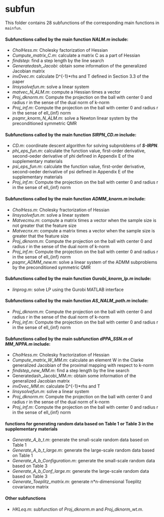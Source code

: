 # subfun
This folder contains 28 subfunctions of the corresponding main functions in `mainfun`.
#### Subfunctions called by the main function *NALM.m* include: 
  - *CholHess.m*:  Cholesky factorization of Hessian
  - *Cumpute_matrix_C.m*: calculate a matrix C as a part of Hessian
  - *findstep*: find a step length by the line search
  - *Generatedash_Jacobi*: obtain some information of the generalized Jacobian matrix
  - *invDvec.m*: calculate D^{-1}*rhs and T defined in Section 3.3 of the paper
  - *linsysolvefun.m*: solve a linear system
  - *matvec_N_ALM.m*: compute a Hessian times a vector
  - *Proj_dknorm.m*: Compute the projection on the ball with center 0 and radius r in the sense of the dual norm of k-norm
  - *Proj_inf.m*: Compute the projection on the ball with center 0 and radius r in the sense of ell_{inf} norm
  - *psqmr_knorm_N_ALM.m*: solve a Newton linear system by the preconditioned symmetric QMR
#### Subfunctions called by the main function *SIRPN_CD.m* include: 
  - *CD.m*: coordinate descent algorithm for solving subproblems of ***S-IRPN***.
  - *phi_eps_fun.m*: calculate the function value, first-order derivative, second-oeder derivative of phi defined in Appendix E of the supplementary materials
  - *psi_eps_fun.m*: calculate the function value, first-order derivative, second-oeder derivative of psi defined in Appendix E of the supplementary materials
  - *Proj_inf.m*: Compute the projection on the ball with center 0 and radius r in the sense of ell_{inf} norm
#### Subfunctions called by the main function *ADMM_knorm.m* include: 
  - *CholHess.m*:  Cholesky fractorization of Hessian
  - *linsysolvefun.m*: solve a linear system 
  - *Matvecmu.m*: compute a matrix times a vector when the sample size is not greater that the feature size
  - *Matvecnx.m*: compute a matrix times a vector when the sample size is greater that the feature size
  - *Proj_dknorm.m*: Compute the projection on the ball with center 0 and radius r in the sense of the dual norm of k-norm
  - *Proj_inf.m*: Compute the projection on the ball with center 0 and radius r in the sense of ell_{inf} norm
  - *psqmr_ADMM_new.m*: solve a linear system of the ADMM subproblems by the preconditioned symmetric QMR
#### Subfunctions called by the main function *Gurobi_knorm_lp.m* include: 
  - *linprog.m*: solve LP using the Gurobi MATLAB interface
#### Subfunctions called by the main function *AS_NALM_path.m* include: 
  - *Proj_dknorm.m*: Compute the projection on the ball with center 0 and radius r in the sense of the dual norm of k-norm
  - *Proj_inf.m*: Compute the projection on the ball with center 0 and radius r in the sense of ell_{inf} norm
#### Subfunctions called by the main subfunction *dPPA_SSN.m* of *MM_NPPA.m* include: 
  - *CholHess.m*:  Cholesky fractorization of Hessian 
  - *Cumpute_matrix_W_MM.m*: calculate an element W in the Clarke generalized Jacobian of the proximal mapping with respect to k-norm
  - *findstep_new_MM.m*: find a step length by the line search
  - Generatedash_Jacobi_MM.m: obtain some information of the generalized Jacobian matrix
  - *invDvec_MM.m*: calculate D^{-1}*rhs and T 
  - *linsysolvefun.m*: solve a linear system
  - *Proj_dknorm.m*: Compute the projection on the ball with center 0 and radius r in the sense of the dual norm of k-norm
  - *Proj_inf.m*: Compute the projection on the ball with center 0 and radius r in the sense of ell_{inf} norm
#### functions for generating random data based on Table 1 or Table 3 in the supplementary materials
  - *Generate_A_b_t.m*: generate the small-scale random data based on Table 1 
  - *Generate_A_b_t_large.m*: generate the large-scale random data based on Table 1 
  - *Generate_A_b_Configuration.m*: generate the small-scale random data based on Table 3
  - *Generate_A_b_Conf_large.m*: generate the large-scale random data based on Table 3 
  - *Generate_Toeplitz_matrix.m*: generate n*n-dimensional Toeplitz covariance matrix
#### Other subfunctions
  - *HKLeq.m*: subfunction of *Proj_dknorm.m* and *Proj_dknorm_wt.m*.
 
